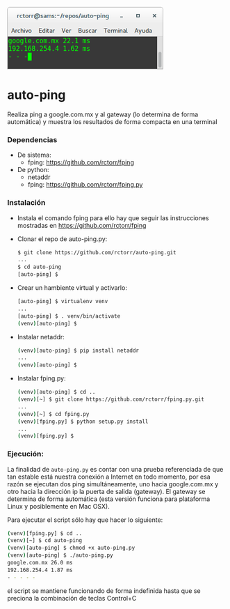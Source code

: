 ![Captura 1 auto-ping en ejecución](auto-ping-captura-1.png)

# auto-ping

Realiza ping a google.com.mx y al gateway (lo determina de forma automática) y muestra los resultados de forma compacta en una terminal

### Dependencias
* De sistema:
  * fping: https://github.com/rctorr/fping
* De python:
  * netaddr
  * fping: https://github.com/rctorr/fping.py

### Instalación
* Instala el comando fping para ello hay que seguir las instrucciones mostradas en https://github.com/rctorr/fping
* Clonar el repo de auto-ping.py:

  ```bash
  $ git clone https://github.com/rctorr/auto-ping.git
  ...
  $ cd auto-ping
  [auto-ping] $ 
  ```
* Crear un hambiente virtual y activarlo:

  ```bash
  [auto-ping] $ virtualenv venv
  ...
  [auto-ping] $ . venv/bin/activate
  (venv)[auto-ping] $ 
  ```
* Instalar netaddr:

  ```bash
  (venv)[auto-ping] $ pip install netaddr
  ...
  (venv)[auto-ping] $ 
  ```
* Instalar fping.py:

  ```bash
  (venv)[auto-ping] $ cd ..
  (venv)[~] $ git clone https://github.com/rctorr/fping.py.git
  ...
  (venv)[~] $ cd fping.py
  (venv)[fping.py] $ python setup.py install
  ...
  (venv)[fping.py] $ 
  
  ```

### Ejecución:

La finalidad de `auto-ping.py` es contar con una prueba referenciada de que tan estable está nuestra conexión a Internet en todo momento, por esa razón se ejecutan dos ping simultáneamente, uno hacia google.com.mx y otro hacia la dirección ip la puerta de salida (gateway). El gateway se determina de forma automática (esta versión funciona para plataforma Linux y posiblemente en Mac OSX).

Para ejecutar el script sólo hay que hacer lo siguiente:

```bash
(venv)[fping.py] $ cd ..
(venv)[~] $ cd auto-ping
(venv)[auto-ping] $ chmod +x auto-ping.py
(venv)[auto-ping] $ ./auto-ping.py
google.com.mx 26.0 ms
192.168.254.4 1.87 ms
- - - - -
```

el script se mantiene funcionando de forma indefinida hasta que se preciona la combinación de teclas Control+C
